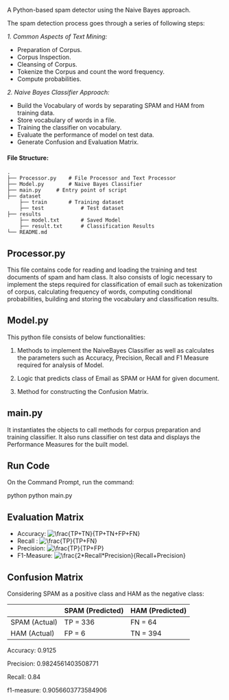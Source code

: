 A Python-based spam detector using the Naive Bayes approach.

The spam detection process goes through a series of following steps:

*1. Common Aspects of Text Mining:*
  * Preparation of Corpus.
  * Corpus Inspection.
  * Cleansing of Corpus.
  * Tokenize the Corpus and count the word frequency.
  * Compute probabilities.

*2. Naive Bayes Classifier Approach:*
  * Build the Vocabulary of words by separating SPAM and HAM from training data.
  * Store vocabulary of words in a file.
  * Training the classifier on vocabulary.
  * Evaluate the performance of model on test data.
  * Generate Confusion and Evaluation Matrix.

#### File Structure:
    .
    ├── Processor.py    # File Processor and Text Processor
    ├── Model.py        # Naive Bayes Classifier
    ├── main.py     # Entry point of script
    ├── dataset
        ├── train       # Training dataset
        ├── test            # Test dataset
    ├── results             
        ├── model.txt       # Saved Model
        ├── result.txt      # Classification Results
    └── README.md
  
## Processor.py
This file contains code for reading and loading the training and test documents of spam and ham class. It also consists of logic necessary to implement the steps required for classification of email such as tokenization of corpus, calculating frequency of words, computing conditional probabilities, building and storing the vocabulary and classification results.
 
## Model.py
This python file consists of below functionalities:

1. Methods to implement the NaiveBayes Classifier as well as calculates the parameters such as Accuracy, Precision, Recall and F1 Measure required for analysis of Model. 

2. Logic that predicts class of Email as SPAM or HAM for given document.

3. Method for constructing the Confusion Matrix.

## main.py
It instantiates the objects to call methods for corpus preparation and training classifier. It also runs classifier on test data and displays the Performance Measures for the built model.

## Run Code
On the Command Prompt, run the command:

python
python main.py


## Evaluation Matrix
* Accuracy: <img src="https://latex.codecogs.com/svg.latex?\frac{TP&plus;TN}{TP&plus;TN&plus;FP&plus;FN}" title="\frac{TP+TN}{TP+TN+FP+FN}" />
* Recall : <img src="https://latex.codecogs.com/svg.latex?\frac{TP}{TP&plus;FN}" title="\frac{TP}{TP+FN}" />
* Precision: <img src="https://latex.codecogs.com/svg.latex?\frac{TP}{TP&plus;FP}" title="\frac{TP}{TP+FP}" />
* F1-Measure: <img src="https://latex.codecogs.com/svg.latex?\frac{2*Recall*Precision}{Recall&plus;Precision}" title="\frac{2*Recall*Precision}{Recall+Precision}" />
## Confusion Matrix

Considering SPAM as a positive class and HAM as the negative class:

|                  | SPAM (Predicted)   | HAM (Predicted)   |
|------------------|--------------------|-------------------|
| SPAM (Actual)    |       TP = 336     |       FN = 64     |
| HAM (Actual)     |       FP =   6     |       TN = 394    |

Accuracy:  0.9125

Precision: 0.9824561403508771

Recall:    0.84

f1-measure: 0.9056603773584906
